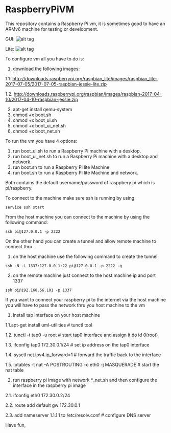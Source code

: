 # RaspberryPiVM

This repository contains a Raspberry Pi vm, it is sometimes good to have an ARMv6 machine for testing or development.

GUI:
![alt tag](https://raw.githubusercontent.com/romanzaikin/RaspberryPiVM/master/gui.PNG)

Lite:
![alt tag](https://raw.githubusercontent.com/romanzaikin/RaspberryPiVM/master/lite.PNG)

To configure vm all you have to do is:

1. download the following images:

1.1. http://downloads.raspberrypi.org/raspbian_lite/images/raspbian_lite-2017-07-05/2017-07-05-raspbian-jessie-lite.zip

1.2. http://downloads.raspberrypi.org/raspbian/images/raspbian-2017-04-10/2017-04-10-raspbian-jessie.zip

2. apt-get install qemu-system
3. chmod +x boot.sh
4. chmod +x boot_ui.sh
5. chmod +x boot_ui_net.sh
6. chmod +x boot_net.sh

To run the vm you have 4 options:

1. run boot_ui.sh to run a Raspberry Pi machine with a desktop.
2. run boot_ui_net.sh to run a Raspberry Pi machine with a desktop and network.
3. run boot.sh to run a Raspberry Pi lite Machine.
4. run boot.sh to run a Raspberry Pi lite Machine and network.

Both contains the default username/password of rasppbery pi which is pi/raspberry.

To connect to the machine make sure ssh is running by using:

```
service ssh start
```

From the host machine you can connect to the machine by using the following command:

```
ssh pi@127.0.0.1 -p 2222
```

On the other hand you can create a tunnel and allow remote machine to connect thru.

1. on the host machine use the following command to create the tunnel:
```
ssh -N -L 1337:127.0.0.1:22 pi@127.0.0.1 -p 2222 -g
```

2. on the remote machine just connect to the host machine ip and port 1337
```
ssh pi@192.168.56.101 -p 1337
```

If you want to connect your raspberry pi to the internet via the host machine you will have to pass the network thru you host machine to the vm

1. install tap interface on your host machine

1.1.apt-get install uml-utilities							# tunctl tool 

1.2. tunctl -t tap0 -u root									# start tap0 interface and assign it do id 0(root)

1.3. ifconfig tap0 172.30.0.1/24							# set ip address on the tap0 interface

1.4. sysctl net.ipv4.ip_forward=1							# forward the traffic back to the interface

1.5. iptables -t nat -A POSTROUTING -o eth0 -j MASQUERADE	# start the nat table

2. run raspberry pi image with network *_net.sh and then configure the interface in the raspberry pi image

2.1. ifconfig eth0 172.30.0.2/24

2.2. route add default gw 172.30.0.1

2.3. add nameserver 1.1.1.1 to /etc/resolv.conf				# configure DNS server 


Have fun,